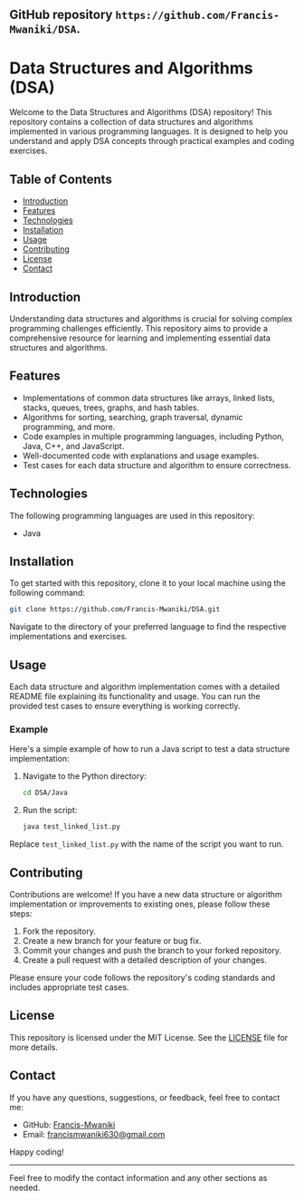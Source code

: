  GitHub repository `https://github.com/Francis-Mwaniki/DSA`.
---

# Data Structures and Algorithms (DSA)

Welcome to the Data Structures and Algorithms (DSA) repository! This repository contains a collection of data structures and algorithms implemented in various programming languages. It is designed to help you understand and apply DSA concepts through practical examples and coding exercises.

## Table of Contents

- [Introduction](#introduction)
- [Features](#features)
- [Technologies](#technologies)
- [Installation](#installation)
- [Usage](#usage)
- [Contributing](#contributing)
- [License](#license)
- [Contact](#contact)

## Introduction

Understanding data structures and algorithms is crucial for solving complex programming challenges efficiently. This repository aims to provide a comprehensive resource for learning and implementing essential data structures and algorithms.

## Features

- Implementations of common data structures like arrays, linked lists, stacks, queues, trees, graphs, and hash tables.
- Algorithms for sorting, searching, graph traversal, dynamic programming, and more.
- Code examples in multiple programming languages, including Python, Java, C++, and JavaScript.
- Well-documented code with explanations and usage examples.
- Test cases for each data structure and algorithm to ensure correctness.

## Technologies

The following programming languages are used in this repository:

- Java


## Installation

To get started with this repository, clone it to your local machine using the following command:

```bash
git clone https://github.com/Francis-Mwaniki/DSA.git
```

Navigate to the directory of your preferred language to find the respective implementations and exercises.

## Usage

Each data structure and algorithm implementation comes with a detailed README file explaining its functionality and usage. You can run the provided test cases to ensure everything is working correctly.

### Example

Here's a simple example of how to run a Java script to test a data structure implementation:

1. Navigate to the Python directory:

    ```bash
    cd DSA/Java
    ```

2. Run the script:

    ```bash
    java test_linked_list.py
    ```

Replace `test_linked_list.py` with the name of the script you want to run.

## Contributing

Contributions are welcome! If you have a new data structure or algorithm implementation or improvements to existing ones, please follow these steps:

1. Fork the repository.
2. Create a new branch for your feature or bug fix.
3. Commit your changes and push the branch to your forked repository.
4. Create a pull request with a detailed description of your changes.

Please ensure your code follows the repository's coding standards and includes appropriate test cases.

## License

This repository is licensed under the MIT License. See the [LICENSE](LICENSE) file for more details.

## Contact

If you have any questions, suggestions, or feedback, feel free to contact me:

- GitHub: [Francis-Mwaniki](https://github.com/Francis-Mwaniki)
- Email: francismwaniki630@gmail.com

Happy coding!

---

Feel free to modify the contact information and any other sections as needed.